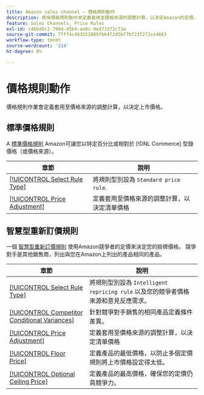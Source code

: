 ```yaml
---
title: Amazon sales channel — 價格規則動作
description: 使用價格規則動作來定義套用至價格來源的調整計算，以決定Amazon的定價。
feature: Sales Channels, Price Rules
exl-id: c46bd5c2-7994-45b4-ae0c-9e473372c73a
source-git-commit: 7fff4c463551089fb64f2d5bf7bf23f272ce4663
workflow-type: tm+mt
source-wordcount: '214'
ht-degree: 0%

---
```


# 價格規則動作

價格規則作業會定義套用至價格來源的調整計算，以決定上市價格。

## 標準價格規則

A [標準價格規則](./standard-price-rules.md) Amazon可讓您以特定百分比或相對於 [!DNL Commerce] 型錄價格（或價格來源）。

| 章節 | 說明 |
|------------------------------------------------------------|--------------------------------------------------------------------------------------------------------|
| [[!UICONTROL Select Rule Type]](./standard-price-rules.md) | 將規則型別設為 `Standard price rule`. |
| [[!UICONTROL Price Adjustment]](./standard-price-rules.md) | 定義套用至價格來源的調整計算，以決定清單價格 |

## 智慧型重新訂價規則

一個 [智慧型重新訂價規則](./intelligent-repricing-rules.md) 使用Amazon競爭者的定價來決定您的掛牌價格。 競爭對手是其他銷售商，列出與您在Amazon上列出的產品相同的產品。

| 章節 | 說明 |
|----------------------------------------------------------------------------------------|----------------------------------------------------------------------------------------------------------------------|
| [[!UICONTROL Select Rule Type]](./intelligent-repricing-rules.md) | 將規則型別設為 `Intelligent repricing rule` 以及您的競爭者價格來源和意見反應需求。 |
| [[!UICONTROL Competitor Conditional Variances]](./competitor-conditional-variances.md) | 針對競爭對手銷售的相同產品定義條件差異。 |
| [[!UICONTROL Price Adjustment]](./price-adjustment.md) | 定義套用至價格來源的調整計算，以決定清單價格 |
| [[!UICONTROL Floor Price]](./floor-price.md) | 定義產品的最低價格，以防止多個定價規則將上市價格設定得太低。 |
| [[!UICONTROL Optional Ceiling Price]](./optional-ceiling-price.md) | 定義產品的最高價格，確保您的定價仍具競爭力。 |
